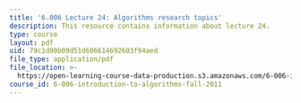 ```yaml
---
title: '6.006 Lecture 24: Algorithms research topics'
description: This resource contains information about lecture 24.
type: course
layout: pdf
uid: 79c1d90b09d51d606614692603f94aed
file_type: application/pdf
file_location: >-
  https://open-learning-course-data-production.s3.amazonaws.com/6-006-introduction-to-algorithms-fall-2011/79c1d90b09d51d606614692603f94aed_MIT6_006F11_lec24.pdf
course_id: 6-006-introduction-to-algorithms-fall-2011
---
```

